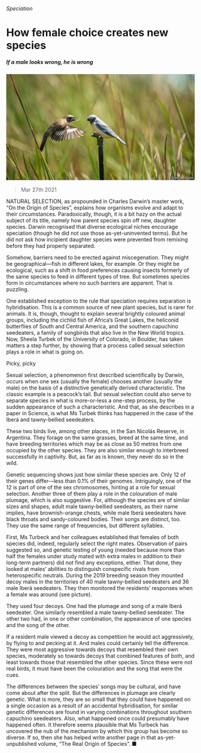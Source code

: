 ###### Speciation

# How female choice creates new species 

##### If a male looks wrong, he is wrong 

![image](images/20210327_STP001_0.jpg) 

> Mar 27th 2021 

NATURAL SELECTION, as propounded in Charles Darwin’s master work, “On the Origin of Species”, explains how organisms evolve and adapt to their circumstances. Paradoxically, though, it is a bit hazy on the actual subject of its title, namely how parent species spin off new, daughter species. Darwin recognised that diverse ecological niches encourage speciation (though he did not use those as-yet-uninvented terms). But he did not ask how incipient daughter species were prevented from remixing before they had properly separated.

Somehow, barriers need to be erected against miscegenation. They might be geographical—fish in different lakes, for example. Or they might be ecological, such as a shift in food preferences causing insects formerly of the same species to feed in different types of tree. But sometimes species form in circumstances where no such barriers are apparent. That is puzzling.


One established exception to the rule that speciation requires separation is hybridisation. This is a common source of new plant species, but is rarer for animals. It is, though, thought to explain several brightly coloured animal groups, including the cichlid fish of Africa’s Great Lakes, the heliconid butterflies of South and Central America, and the southern capuchino seedeaters, a family of songbirds that also live in the New World tropics. Now, Sheela Turbek of the University of Colorado, in Boulder, has taken matters a step further, by showing that a process called sexual selection plays a role in what is going on.

Picky, picky

Sexual selection, a phenomenon first described scientifically by Darwin, occurs when one sex (usually the female) chooses another (usually the male) on the basis of a distinctive genetically derived characteristic. The classic example is a peacock’s tail. But sexual selection could also serve to separate species in what is more-or-less a one-step process, by the sudden appearance of such a characteristic. And that, as she describes in a paper in Science, is what Ms Turbek thinks has happened in the case of the Iberá and tawny-bellied seedeaters.

These two birds live, among other places, in the San Nicolás Reserve, in Argentina. They forage on the same grasses, breed at the same time, and have breeding territories which may be as close as 50 metres from one occupied by the other species. They are also similar enough to interbreed successfully in captivity. But, as far as is known, they never do so in the wild.

Genetic sequencing shows just how similar these species are. Only 12 of their genes differ—less than 0.1% of their genomes. Intriguingly, one of the 12 is part of one of the sex chromosomes, hinting at a role for sexual selection. Another three of them play a role in the colouration of male plumage, which is also suggestive. For, although the species are of similar sizes and shapes, adult male tawny-bellied seedeaters, as their name implies, have brownish-orange chests, while male Iberá seedeaters have black throats and sandy-coloured bodies. Their songs are distinct, too. They use the same range of frequencies, but different syllables.

First, Ms Turbeck and her colleagues established that females of both species did, indeed, regularly select the right mates. Observation of pairs suggested so, and genetic testing of young (needed because more than half the females under study mated with extra males in addition to their long-term partners) did not find any exceptions, either. That done, they looked at males’ abilities to distinguish conspecific rivals from heterospecific neutrals. During the 2019 breeding season they mounted decoy males in the territories of 40 male tawny-bellied seedeaters and 36 male Iberá seedeaters. They then monitored the residents’ responses when a female was around (see picture).

They used four decoys. One had the plumage and song of a male Iberá seedeater. One similarly resembled a male tawny-bellied seedeater. The other two had, in one or other combination, the appearance of one species and the song of the other.

If a resident male viewed a decoy as competition he would act aggressively, by flying to and pecking at it. And males could certainly tell the difference. They were most aggressive towards decoys that resembled their own species, moderately so towards decoys that combined features of both, and least towards those that resembled the other species. Since these were not real birds, it must have been the colouration and the song that were the cues.

The differences between the species’ songs may be cultural, and have come about after the split. But the differences in plumage are clearly genetic. What is more, they are so small that they could have happened on a single occasion as a result of an accidental hybridisation, for similar genetic differences are found in varying combinations throughout southern capuchino seedeaters. Also, what happened once could presumably have happened often. It therefore seems plausible that Ms Turbeck has uncovered the nub of the mechanism by which this group has become so diverse. If so, then she has helped write another page in that as-yet-unpublished volume, “The Real Origin of Species”. ■

